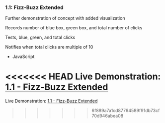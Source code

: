 ### 1.1: Fizz-Buzz Extended
Further demonstration of concept with added visualization

Records number of blue box, green box, and total number of clicks

Tests, blue, green, and total clicks

Notifies when total clicks are multiple of 10

+   JavaScript

<<<<<<< HEAD
Live Demonstration: [1.1 - Fizz-Buzz Extended](https://batimusprime.github.io/codingchallenges/1_Fizz_Buzz/1_1_Fizz_Buzz_Extended/)
=======
Live Demonstration: [1.1 - Fizz-Buzz Extended](https://batimusprime.github.io/codingchallenges/1_Fizz_Buzz/1_1_Fizz_Buzz_Extended/)
>>>>>>> 6f889a7a1cd87764589f91db73cf70d946abea08
